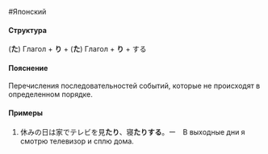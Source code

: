 #Японский 
#### Структура
(**た**) Глагол + **り** + (**た**) Глагол + **り**  + する
#### Пояснение
Перечисления последовательностей событий, которые не происходят в определенном порядке.
#### Примеры
1. 休みの日は家でテレビを見**たり**、寝**たりする**。ー　В выходные дни я смотрю телевизор и сплю дома.